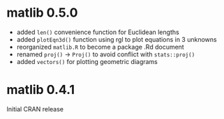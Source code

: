 # matlib 0.5.0

- added `len()` convenience function for Euclidean lengths
- added `plotEqn3d()` function using rgl to plot equations in 3 unknowns
- reorganized `matlib.R` to become a package .Rd document
- renamed `proj()` -> `Proj()` to avoid conflict with `stats::proj()`
- added `vectors()` for plotting geometric diagrams

# matlib 0.4.1

Initial CRAN release

